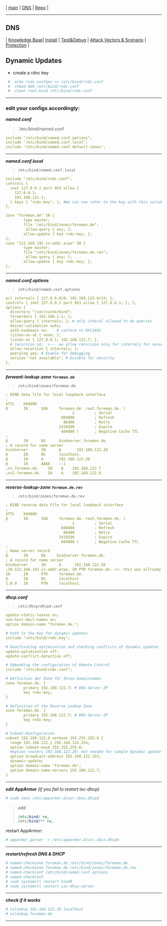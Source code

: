 


 | [main](https://ji-podhead.github.io/Network-Guides) | [DNS](https://ji-podhead.github.io/Network-Guides/DNS) | [Repo](https://github.com/ji-podhead/Network-Guides/) |

---

## DNS
 | [Knowledge Base](https://ji-podhead.github.io/Network-Guides/DNS/Knowledge%20Base)| [Install](https://ji-podhead.github.io/Network-Guides/DNS/install) | [Test&Debug](https://ji-podhead.github.io/Network-Guides/DNS/testAndDebug) | [Attack Vectors & Scenario](https://ji-podhead.github.io/Network-Guides/DNS/attackVectorsAndScenario) | [Protection](https://ji-podhead.github.io/Network-Guides/DNS/protection) | 

 ## Dynamic Updates
 - create a rdnc key
  ```Bash
   #  echo rndc-confgen >> /etc/bind/rndc.conf
   #  chmod 660 /etc/bind/rndc.conf
   #  chown root:bind /etc/bind/rndc.conf
  ```

---

### edit your configs accordingly:

***named.conf***
> `/etc/bind/named.conf

```yaml
include "/etc/bind/named.conf.options";
include "/etc/bind/named.conf.local";
include "/etc/bind/named.conf.default-zones";
```
---

***named.conf.local***
> `/etc/bind/named.conf.local`
```yaml
include "/etc/bind/rndc.conf";
controls {
  inet 127.0.0.1 port 953 allow {
    127.0.0.1;
    192.168.122.1;
  } keys { "rndc-key"; }; #We can now refer to the key with this variable
};

zone "foreman.de" IN {
        type master;
        file "/etc/bind/zones/foreman.de";
         allow-query { any; };  
        allow-update { key rndc-key; };
};
zone "122.168.192.in-addr.arpa" IN {
        type master;
        file "/etc/bind/zones/foreman.de.rev";
         allow-query { any; };
        allow-update { key rndc-key; };
};
```
---

***named.conf.options***
> `/etc/bind/named.conf.options`
```yaml
acl internals { 127.0.0.0/8; 192.168.122.0/24; };
controls { inet 127.0.0.1 port 953 allow { 127.0.0.1; }; };
options {
  directory "/var/cache/bind";
  forwarders { 192.168.2.1; };
  allow-query { internals; }; # only interal allowed to do queries 
  dnssec-validation auto;
  auth-nxdomain no;    # conform to RFC1035
  listen-on-v6 { none; };
  listen-on { 127.0.0.1; 192.168.122.7; };
  # recursion no;  <--- we allow recursion only for internals for security reason
  allow-recursion { internals; };
  querylog yes; # Enable for debugging
  version "not available"; # Disable for security
};
```

---


***forward-lookup-zone `foreman.de`***
> `/etc/bind/zones/foreman.de`
```yaml
; BIND data file for local loopback interface
;
$TTL    604800
@       IN      SOA     foreman.de. root.foreman.de. (
                              2         ; Serial
                         604800         ; Refresh
                          86400         ; Retry
                        2419200         ; Expire
                         604800 )       ; Negative Cache TTL
;
@       IN      NS      bindserver.foreman.de.
; A record for name server
bindserver      IN      A       192.168.122.20
@       IN      NS      localhost.
@       IN      A       192.168.122.20
@       IN      AAAA    ::1
;ns.foreman.de.    IN    A    192.168.122.7
;ns2.foreman.de.   IN    A    192.168.122.8
```

---

***reverse-lookup-zone `foreman.de.rev`***
> `/etc/bind/zones/foreman.de.rev`
```yaml
; BIND reverse data file for local loopback interface
;
$TTL    604800
@       IN      SOA     foreman.de. root.foreman.de. (
                              1         ; Serial
                         604800         ; Refresh
                          86400         ; Retry
                        2419200         ; Expire
                         604800 )       ; Negative Cache TTL
;
; Name server record
@       IN      NS     bindserver.foreman.de.
; A record for name server
bindserver      IN      A      192.168.122.20
;20.122.168.192.in-addr.arpa. IN PTR foreman.de. <<- this was allready declared in our zone, so we use the syntax below
20      IN      PTR     foreman.de.
@       IN      NS      localhost.
1.0.0   IN      PTR     localhost.
```

---

***dhcp.conf***
> `/etc/dhcp/dhcpd.conf`
```yaml
update-static-leases on;
use-host-decl-names on;
option domain-name "foreman.de.";

# Path to the key for dynamic updates
include "/etc/bind/rndc.key";

# Deactivating optimization and checking conflicts of dynamic updates
update-optimization off;
update-conflict-detection off;

# Embedding the configoration of Remote Control
include "/etc/bind/rndc.conf";

# Definition der Zone für Ihren Domainnamen
zone foreman.de. {
        primary 192.168.122.7; # DNS-Server-IP
        key rndc-key;
}

# Definition of the Reverse Lookup Zone
zone foreman.de. {
        primary 192.168.122.7; # DNS-Server-IP
        key rndc-key;
}

# Subnet-Konfiguration
subnet 192.168.122.0 netmask 255.255.255.0 {
  range 192.168.122.1 192.168.122.254;
  option subnet-mask 255.255.255.0;
  #option routers 192.168.122.20; not needed for simple dynamic update
  option broadcast-address 192.168.122.255;
  dynamic-update;
  option domain-name "foreman.de";
  option domain-name-servers 192.168.122.7;
}
```

---

***edit AppArmor*** *(if you fail to restart isc-dhcp)*
```Bash
# sudo nano /etc/apparmor.d/usr.sbin.dhcpd  
```
> add 
> ```perl
>/etc/bind/ rw,
>/etc/bind/** rw,
>```

restart AppArmor:

```Bash
# apparmor_parser -r /etc/apparmor.d/usr.sbin.dhcpd  
```

---

  ***restart/refresh DNS & DHCP***
```Bash
# named-checkzone foreman.de /etc/bind/zones/foreman.de
# named-checkzone foreman.de /etc/bind/zones/foreman.de.rev
# named-checkconf /etc/bind/named.conf.options
# named-checkconf
# sudo systemctl restart bind9
# sudo systemctl restart isc-dhcp-server
```  
---

***check if it works***

```Bash
# nslookup 192.168.122.20 localhost
# nslookup foreman.de 
```

---
